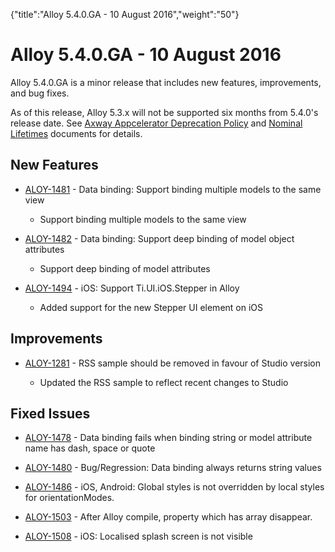 {"title":"Alloy 5.4.0.GA - 10 August 2016","weight":"50"} 

# Alloy 5.4.0.GA - 10 August 2016

Alloy 5.4.0.GA is a minor release that includes new features, improvements, and bug fixes.

As of this release, Alloy 5.3.x will not be supported six months from 5.4.0's release date. See [Axway Appcelerator Deprecation Policy](/docs/appc/AMPLIFY_Appcelerator_Services_Overview/Axway_Appcelerator_Deprecation_Policy/) and [Nominal Lifetimes](/docs/appc/AMPLIFY_Appcelerator_Services_Overview/Axway_Appcelerator_Product_Lifecycle/#NominalLifetimes) documents for details.

## New Features

*   [ALOY-1481](https://jira.appcelerator.org/browse/ALOY-1481) - Data binding: Support binding multiple models to the same view
    
    *   Support binding multiple models to the same view
        
*   [ALOY-1482](https://jira.appcelerator.org/browse/ALOY-1482) - Data binding: Support deep binding of model object attributes
    
    *   Support deep binding of model attributes
        
*   [ALOY-1494](https://jira.appcelerator.org/browse/ALOY-1494) - iOS: Support Ti.UI.iOS.Stepper in Alloy
    
    *   Added support for the new Stepper UI element on iOS
        

## Improvements

*   [ALOY-1281](https://jira.appcelerator.org/browse/ALOY-1281) - RSS sample should be removed in favour of Studio version
    
    *   Updated the RSS sample to reflect recent changes to Studio
        

## Fixed Issues

*   [ALOY-1478](https://jira.appcelerator.org/browse/ALOY-1478) - Data binding fails when binding string or model attribute name has dash, space or quote
    
*   [ALOY-1480](https://jira.appcelerator.org/browse/ALOY-1480) - Bug/Regression: Data binding always returns string values
    
*   [ALOY-1486](https://jira.appcelerator.org/browse/ALOY-1486) - iOS, Android: Global styles is not overridden by local styles for orientationModes.
    
*   [ALOY-1503](https://jira.appcelerator.org/browse/ALOY-1503) - After Alloy compile, property which has array disappear.
    
*   [ALOY-1508](https://jira.appcelerator.org/browse/ALOY-1508) - iOS: Localised splash screen is not visible